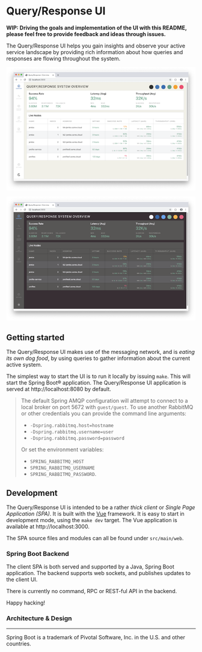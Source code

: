 # Query/Response UI

**WIP: Driving the goals and implementation of the UI with this README, please
feel free to provide feedback and ideas through issues.**

The Query/Response UI helps you gain insights and observe your active service
landscape by providing rich information about how queries and responses are
flowing throughout the system.

![Light Theme](light.png)

![Dark Theme](dark.png)

## Getting started

The Query/Response UI makes use of the messaging network, and is _eating its
own dog food_, by using queries to gather information about the current active
system.

The simplest way to start the UI is to run it locally by issuing `make`. This
will start the Spring Boot® application. The Query/Response UI application is
served at http://localhost:8080 by default.

> The default Spring AMQP configuration will attempt to connect to a local
> broker on port 5672 with `guest/guest`. To use another RabbitMQ or other
> credentials you can provide the command line arguments:
>
> - `-Dspring.rabbitmq.host=hostname`
> - `-Dspring.rabbitmq.username=user`
> - `-Dspring.rabbitmq.password=password`
>
> Or set the environment variables:
>
> - `SPRING_RABBITMQ_HOST`
> - `SPRING_RABBITMQ_USERNAME`
> - `SPRING_RABBITMQ_PASSWORD`.

## Development

The Query/Response UI is intended to be a rather _thick client_ or _Single Page
Application (SPA)_. It is built with the [Vue] framework. It is easy to start
in development mode, using the `make dev` target. The Vue application is
available at http://localhost:3000.

[vue]: https://vuejs.org

The SPA source files and modules can all be found under `src/main/web`.

### Spring Boot Backend

The client SPA is both served and supported by a Java, Spring Boot application.
The backend supports web sockets, and publishes updates to the client UI.

There is currently no command, RPC or REST-ful API in the backend.

Happy hacking!

### Architecture & Design

---

Spring Boot is a trademark of Pivotal Software, Inc. in the U.S. and other
countries.
